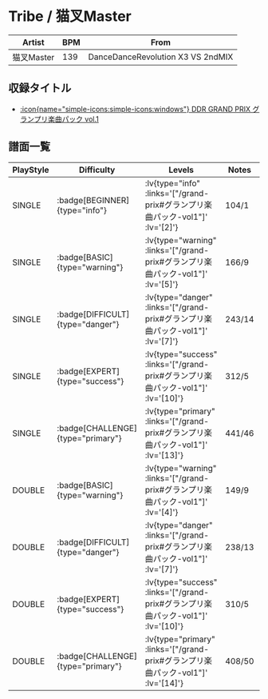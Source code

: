 # Tribe / 猫叉Master

|Artist|BPM|From|
|------|---|----|
|猫叉Master|139|DanceDanceRevolution X3 VS 2ndMIX|

## 収録タイトル

- [ :icon{name="simple-icons:simple-icons:windows"} DDR GRAND PRIX グランプリ楽曲パック vol.1](/grand-prix#グランプリ楽曲パック-vol1)

## 譜面一覧

|PlayStyle|Difficulty|Levels|Notes|Movie|
|---------|----------|------|-----|-----|
|SINGLE| :badge[BEGINNER]{type="info"} | :lv{type="info" :links='["/grand-prix#グランプリ楽曲パック-vol1"]' :lv='[2]'} |104/1||
|SINGLE| :badge[BASIC]{type="warning"} | :lv{type="warning" :links='["/grand-prix#グランプリ楽曲パック-vol1"]' :lv='[5]'} |166/9||
|SINGLE| :badge[DIFFICULT]{type="danger"} | :lv{type="danger" :links='["/grand-prix#グランプリ楽曲パック-vol1"]' :lv='[7]'} |243/14||
|SINGLE| :badge[EXPERT]{type="success"} | :lv{type="success" :links='["/grand-prix#グランプリ楽曲パック-vol1"]' :lv='[10]'} |312/5||
|SINGLE| :badge[CHALLENGE]{type="primary"} | :lv{type="primary" :links='["/grand-prix#グランプリ楽曲パック-vol1"]' :lv='[13]'} |441/46||
|DOUBLE| :badge[BASIC]{type="warning"} | :lv{type="warning" :links='["/grand-prix#グランプリ楽曲パック-vol1"]' :lv='[4]'} |149/9||
|DOUBLE| :badge[DIFFICULT]{type="danger"} | :lv{type="danger" :links='["/grand-prix#グランプリ楽曲パック-vol1"]' :lv='[7]'} |238/13||
|DOUBLE| :badge[EXPERT]{type="success"} | :lv{type="success" :links='["/grand-prix#グランプリ楽曲パック-vol1"]' :lv='[10]'} |310/5||
|DOUBLE| :badge[CHALLENGE]{type="primary"} | :lv{type="primary" :links='["/grand-prix#グランプリ楽曲パック-vol1"]' :lv='[14]'} |408/50||
